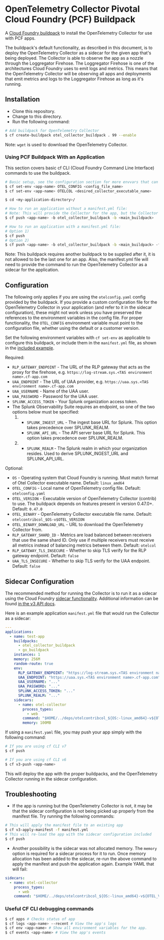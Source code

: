 # OpenTelemetry Collector Pivotal Cloud Foundry (PCF) Buildpack

A [Cloud Foundry buildpack](https://docs.pivotal.io/application-service/2-11/buildpacks/) to install
the OpenTelemetry Collector for use with PCF apps.

The buildpack's default functionality, as described in this document, is to deploy the OpenTelemetry Collector
as a sidecar for the given app that's being deployed. The Collector is able to observe the app as a nozzle through
the Loggregator Firehose. The Loggregator Firehose is one of the architectures Cloud Foundry
uses to emit logs and metrics. This means that the OpenTelemetry Collector will be observing all
apps and deployments that emit metrics and logs to the Loggregator Firehose as long as it's running.

## Installation
- Clone this repository.
- Change to this directory.
- Run the following command:
```sh
# Add buildpack for OpenTelemetry Collector
$ cf create-buildpack otel_collector_buildpack . 99 --enable
```

Note: `wget` is used to download the OpenTelemetry Collector.

### Using PCF Buildpack With an Application
This section covers basic cf CLI (Cloud Foundry Command Line Interface) commands to use the buildpack. 
```sh
# Basic setup, see the configuration section for more envvars that can be set
$ cf set-env <app-name> OTEL_CONFIG <config_file_name>
$ cf set-env <app-name> OTELCOL <desired_collector_executable_name>

$ cd <my-application-directory>/

# How to run an application without a manifest.yml file:
# Note: This will provide the Collector for the app, but the Collector will not be running.
$ cf push <app-name> -b otel_collector_buildpack -b <main_buildpack>

# How to run an application with a manifest.yml file:
# Option 1)
$ cf push
# Option 2)
$ cf push <app-name> -b otel_collector_buildpack -b <main_buildpack> -f manifest.yml
```

Note: This buildpack requires another buildpack to be supplied after it, it is not allowed to
be the last one for an app. Also, the manifest.yml file will need to provide the
command to run the OpenTelemetry Collector as a sidecar for the application.

## Configuration

The following only applies if you are using the `otelconfig.yaml` config
provided by the buildpack.  If you provide a custom configuration file for the OpenTelemetry Collector 
in your application (and refer to it in the sidecar configuration), these might not
work unless you have preserved the references to the environment variables in the config file.
For proper functionality, the `OTEL_CONFIG` environment variable must point to
the configuration file, whether using the default or a customer version.

Set the following environment variables with `cf set-env` as applicable to configure this buildpack, or
include them in the `manifest.yml` file, as shown in the [included example](#sidecar-configuration).

Required:
- `RLP_GATEWAY_ENDPOINT` - The URL of the RLP gateway that acts as the proxy for the firehose,
    e.g. `https://log-stream.sys.<TAS environment name>.cf-app.com`
- `UAA_ENDPOINT` - The URL of UAA provider,
    e.g. `https://uaa.sys.<TAS environment name>.cf-app.com`
- `UAA_USERNAME` - Name of the UAA user.
- `UAA_PASSWORD` - Password for the UAA user.
- `SPLUNK_ACCESS_TOKEN` - Your Splunk organization access token.
- The Splunk Observability Suite requires an endpoint, so one of the two options below must be specified:
    1) - `SPLUNK_INGEST_URL` - The ingest base URL for Splunk. This option takes precedence over SPLUNK_REALM.
       - `SPLUNK_API_URL` - The API server base URL for Splunk. This option takes precedence over SPLUNK_REALM.
    2) - `SPLUNK_REALM` - The Splunk realm in which your organization resides. Used to derive SPLUNK_INGEST_URL
       and SPLUNK_API_URL.

Optional:
- `OS` - Operating system that Cloud Foundry is running. Must match format of Otel Collector executable name.
    Default: `linux_amd64`
- `OTEL_CONFIG` - Local name of OpenTelemetry config file. Default: `otelconfig.yaml`
- `OTEL_VERSION` - Executable version of OpenTelemetry Collector (contrib) to use. The buildpack depends on features present in version
    0.47.0+. Default: `0.47.0`
- `OTEL_BINARY` - OpenTelemetry Collector executable file name. Default: `otelcontribcol_$OS-v$OTEL_VERSION`
- `OTEL_BINARY_DOWNLOAD_URL` - URL to download the OpenTelemetry Collector from.
- `RLP_GATEWAY_SHARD_ID` - Metrics are load balanced between receivers that use the same shard ID.
   Only use if multiple receivers must receive all metrics instead of
   balancing metrics between them. Default: `otelcol`
- `RLP_GATEWAY_TLS_INSECURE` - Whether to skip TLS verify for the RLP gateway endpoint. Default: `false`
- `UAA_TLS_INSECURE` - Whether to skip TLS verify for the UAA endpoint. Default: `false`

## Sidecar Configuration

The recommended method for running the Collector is to run it as a sidecar using
the Cloud Foundry [sidecar
functionality](https://docs.cloudfoundry.org/devguide/sidecars.html).
Additional information can be found [in the v3 API
docs](http://v3-apidocs.cloudfoundry.org/version/release-candidate/#sidecars).

Here is an example application `manifest.yml` file that would run the Collector as
a sidecar:

```yaml
---
applications:
  - name: test-app
    buildpacks:
      - otel_collector_buildpack
      - go_buildpack
    instances: 1
    memory: 256M
    random-route: true
    env:
      RLP_GATEWAY_ENDPOINT: "https://log-stream.sys.<TAS environment name>.cf-app.com"
      UAA_ENDPOINT: "https://uaa.sys.<TAS environment name>.cf-app.com"
      UAA_USERNAME: "..."
      UAA_PASSWORD: "..."
      SPLUNK_ACCESS_TOKEN: "..."
      SPLUNK_REALM: "..."
    sidecars:
      - name: otel-collector
        process_types:
          - web
        command: "$HOME/../deps/otelcontribcol_${OS:-linux_amd64}-v${OTEL_VERSION:-0.47.0} --config=$HOME/../deps/${OTEL_CONFIG:-otelconfig.yaml}"
        memory: 100MB
```
If using a `manifest.yaml` file, you may push your app simply with the following command:
```sh
# If you are using cf CLI v7
$ cf push

# If you are using cf CLI v6
$ cf v3-push <app-name>
```
This will deploy the app with the proper buildpacks, and the OpenTelemetry Collector running in the sidecar configuration.

## Troubleshooting

* If the app is running but the OpenTelemetry Collector is not, it may be that the sidecar configuration is not
being picked up properly from the manifest file. Try running the following commands:

```sh
# This will apply the manifest file to an existing app
$ cf v3-apply-manifest -f manifest.yml
# This will re-load the app with the sidecar configuration included
$ cf push
```

* Another possibility is the sidecar was not allocated memory. The `memory` option
is required for a sidecar process for it to run. Once memory allocation has been added to the sidecar,
re-run the above command to apply the manifest and push the application again. Example YAML that will
fail:
```yaml
sidecars:
  - name: otel-collector
    process_types:
      - web
    command: "$HOME/../deps/otelcontribcol_${OS:-linux_amd64}-v${OTEL_VERSION:-0.47.0} --config=$HOME/../deps/${OTEL_CONFIG:-otelconfig.yaml}"
```

### Useful CF CLI debugging commands
```sh
$ cf apps # Checks status of app
$ cf logs <app-name> --recent # View the app's logs
$ cf env <app-name> # Show all environment variables for the app.
$ cf events <app-name> # View the app's events
```